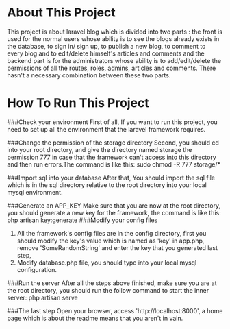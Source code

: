 About This Project
===================================
This project is about laravel blog which is divided into two parts : the front is used for
the normal users whose ability is to see the blogs already exists in the database, to sign in/
sign up, to publish a new blog, to comment to every blog and to edit/delete himself's articles
and comments and the backend part is for the administrators whose ability is to add/edit/delete
the permissions of all the routes, roles, admins, articles and comments. There hasn't a necessary
combination between these two parts.

How To Run This Project
===================================
###Check your environment
First of all, If you want to run this project, you need to set up all the environment that
the laravel framework requires.

###Change the permission of the storage directory
Second, you should cd into your root directory, and give the directory named storage the permission
777 in case that the framework can't access into this directory and then run errors.The command is like this:
       sudo chmod -R 777 storage/*

###Import sql into your database
After that, You should import the sql file which is in the sql directory relative to the root directory
into your local mysql environment.

###Generate an APP_KEY
Make sure that you are now at the root directory, you should generate a new key for the framework, the command is
like this:
       php artisan key:generate
###Modify your config files
1) All the framework's config files are in the config directory, first you should modify the key's value which is named
as 'key' in app.php, remove 'SomeRandomString' and enter the key that you generated last step,<br/>
2) Modify database.php file, you should type into your local mysql configuration.

###Run the server
After all the steps above finished, make sure you are at the root directory, you should run the follow command to start
the inner server:
       php artisan serve

###The last step
Open your browser, access 'http://localhost:8000', a home page which is about the readme means that you aren't in vain.